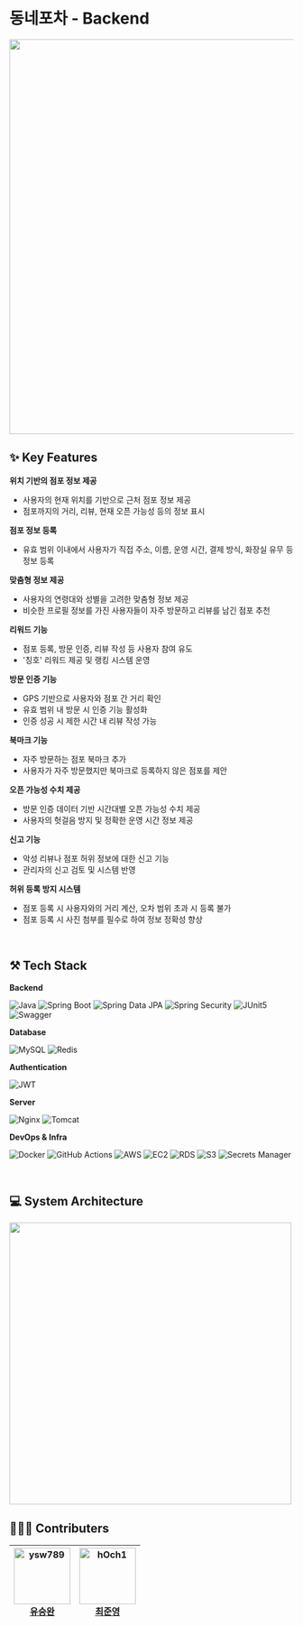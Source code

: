 # 동네포차 - Backend
<img src="https://github.com/user-attachments/assets/64a5b1a5-48c9-49d4-b251-ffe12cabe336" width="700px">

</br>

## ✨ Key Features
<!-- ### 정보 제공 및 관리 -->
**위치 기반의 점포 정보 제공**
- 사용자의 현재 위치를 기반으로 근처 점포 정보 제공
- 점포까지의 거리, 리뷰, 현재 오픈 가능성 등의 정보 표시

**점포 정보 등록**
- 유효 범위 이내에서 사용자가 직접 주소, 이름, 운영 시간, 결제 방식, 화장실 유무 등 정보 등록

**맞춤형 정보 제공**
- 사용자의 연령대와 성별을 고려한 맞춤형 정보 제공
- 비슷한 프로필 정보를 가진 사용자들이 자주 방문하고 리뷰를 남긴 점포 추천

<!-- ### 사용자 참여 및 보상 -->
**리워드 기능**
- 점포 등록, 방문 인증, 리뷰 작성 등 사용자 참여 유도
- '칭호' 리워드 제공 및 랭킹 시스템 운영

**방문 인증 기능**
- GPS 기반으로 사용자와 점포 간 거리 확인
- 유효 범위 내 방문 시 인증 기능 활성화
- 인증 성공 시 제한 시간 내 리뷰 작성 가능

<!-- ### 편의 기능 -->
**북마크 기능**
- 자주 방문하는 점포 북마크 추가
- 사용자가 자주 방문했지만 북마크로 등록하지 않은 점포를 제안

**오픈 가능성 수치 제공**
- 방문 인증 데이터 기반 시간대별 오픈 가능성 수치 제공
- 사용자의 헛걸음 방지 및 정확한 운영 시간 정보 제공

<!-- ### 정보 신뢰성 확보 -->
**신고 기능**
- 악성 리뷰나 점포 허위 정보에 대한 신고 기능
- 관리자의 신고 검토 및 시스템 반영

**허위 등록 방지 시스템**
- 점포 등록 시 사용자와의 거리 계산, 오차 범위 초과 시 등록 불가
- 점포 등록 시 사진 첨부를 필수로 하여 정보 정확성 향상

</br>

## ⚒️ Tech Stack

**Backend**

![Java](https://img.shields.io/badge/Java-17-007396?style=for-the-badge&logo=java&logoColor=white)
![Spring Boot](https://img.shields.io/badge/spring%20boot-6DB33F?style=for-the-badge&logo=springboot&logoColor=white) ![Spring Data JPA](https://img.shields.io/badge/Spring_Data_JPA-6DB33F?style=for-the-badge) ![Spring Security](https://img.shields.io/badge/spring_security-6DB33F?style=for-the-badge&logo=Spring-Security&logoColor=white)
![JUnit5](https://img.shields.io/badge/JUnit5-25A162?style=for-the-badge&logo=junit5&logoColor=white) ![Swagger](https://img.shields.io/badge/Swagger-85EA2D?style=for-the-badge&logo=swagger&logoColor=black)

**Database**

![MySQL](https://img.shields.io/badge/MySQL-4479A1?style=for-the-badge&logo=mysql&logoColor=white) ![Redis](https://img.shields.io/badge/Redis-DC382D?style=for-the-badge&logo=redis&logoColor=white)

**Authentication**

![JWT](https://img.shields.io/badge/JWT-000000?style=for-the-badge&logo=json-web-tokens)

**Server**

![Nginx](https://img.shields.io/badge/Nginx-009639?style=for-the-badge&logo=nginx&logoColor=white) ![Tomcat](https://img.shields.io/badge/Tomcat-F8DC75?style=for-the-badge&logo=apache-tomcat&logoColor=black)

**DevOps & Infra**

![Docker](https://img.shields.io/badge/Docker-2496ED?style=for-the-badge&logo=docker&logoColor=white) ![GitHub Actions](https://img.shields.io/badge/GitHub_Actions-2088FF?style=for-the-badge&logo=github-actions&logoColor=white)
![AWS](https://img.shields.io/badge/AWS-232F3E?style=for-the-badge&logo=amazonwebservices&logoColor=white) ![EC2](https://img.shields.io/badge/EC2-FF9900?style=for-the-badge&logo=amazonec2&logoColor=white) ![RDS](https://img.shields.io/badge/RDS-527FFF?style=for-the-badge&logo=amazonrds&logoColor=white) ![S3](https://img.shields.io/badge/S3-569A31?style=for-the-badge&logo=amazons3&logoColor=white) ![Secrets Manager](https://img.shields.io/badge/Secrets_Manager-DD344C?style=for-the-badge&logo=awssecretsmanager&logoColor=white)

</br>

## 💻 System Architecture
<img src="https://github.com/user-attachments/assets/ff21088f-f4f5-479e-98b5-392db551cfb6" width="500px">

</br>

<!-- TODO: ERD -->
<!-- ## ERD -->

## 🧑🏻‍💻 Contributers
| <a href="https://github.com/ysw789"><img src="https://avatars.githubusercontent.com/ysw789" width="100" alt="ysw789"/><br>유승완</a> | <a href="https://github.com/hOch1"><img src="https://avatars.githubusercontent.com/hOch1" width="100" alt="hOch1"/><br>최준영</a> |
|:---:|:---:|
